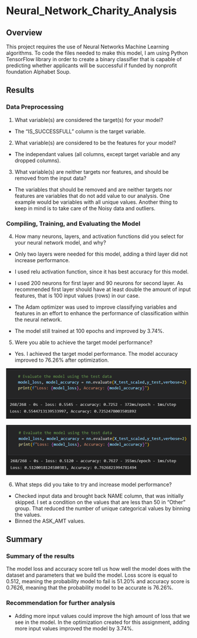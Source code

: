 # Neural_Network_Charity_Analysis

## Overview

This project requires the use of Neural Networks Machine Learning algorithms.  To code the files needed to make this model, I am using Python TensorFlow library in order to create a binary classifier that is capable of predicting whether applicants will be successful if funded by nonprofit foundation Alphabet Soup. 

## Results

### Data Preprocessing

1. What variable(s) are considered the target(s) for your model?

- The “IS_SUCCESSFULL” column is the target variable.

2. What variable(s) are considered to be the features for your model?

- The independant values (all columns, except target variable and any dropped columns).

3. What variable(s) are neither targets nor features, and should be removed from the input data?

- The variables that should be removed and are neither targets nor features are variables that do not add value to our analysis. One example would be variables with all unique values. Another thing to keep in mind is to take care of the Noisy data and outliers.

### Compiling, Training, and Evaluating the Model

4. How many neurons, layers, and activation functions did you select for your neural network model, and why?

- Only two layers were needed for this model, adding a third layer did not increase performance. 

- I used relu activation function, since it has best accuracy for this model.

- I used 200 neurons for first layer and 90 neurons for second layer. As recommended first layer should have at least double the amount of input features, that is 100 input values (rows) in our case.

- The Adam optimizer was used to improve classifying variables and features in an effort to enhance the performance of classification within the neural network.

- The model still trained at 100 epochs and improved by 3.74%.

5. Were you able to achieve the target model performance?

- Yes. I achieved the target model performance. The model accuracy improved to 76.26% after optimization.

![1.png](Resources/Images/1.png)

![2.png](Resources/Images/2.png)


6. What steps did you take to try and increase model performance?

- Checked input data and brought back NAME column, that was initially skipped. I set a condition on the values that are less than 50 in “Other” group. That reduced the number of unique categorical values by binning the values.
- Binned the ASK_AMT values.

## Summary

### Summary of the results

The model loss and accuracy score tell us how well the model does with the dataset and parameters that we build the model. Loss score is equal to 0.512, meaning the probability model to fail is 51.20% and accuracy score is 0.7626, meaning that the probability model to be accurate is 76.26%.

### Recommendation for further analysis

- Adding more input values could improve the high amount of loss that we see in the model.  In the optimization created for this assignment, adding more input values improved the model by 3.74%.
